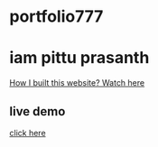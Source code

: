 # portfolio777

<h1>iam pittu prasanth</h1>
<a href="https://youtu.be/ESHaail1eGc" target="_blank" >How I built this website? Watch here</a>


<h2>live demo</h2>

<a href="https://pittu777.github.io/portfolio777/" target="_blank">click here</a>
